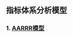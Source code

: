 
## 指标体系分析模型


### 1. [AARRR模型](https://github.com/JiayingLiJenny/Analytic-Model/blob/master/AARRR/AARRR.md)



